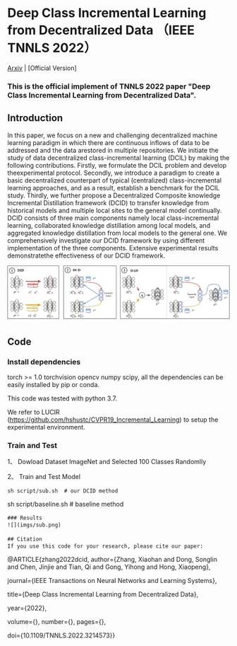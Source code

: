 # Deep Class Incremental Learning from Decentralized Data （IEEE TNNLS 2022）

[Arxiv](https://arxiv.org/abs/2203.05984) | [Official Version] 

###  This is the official implement of TNNLS 2022 paper "Deep Class Incremental Learning from Decentralized Data". 

## Introduction
In this paper, we focus on a new and challenging decentralized machine learning paradigm in which there are continuous inflows of data to be addressed and the data arestored in multiple repositories. We initiate the study of data decentralized class-incremental learning (DCIL) by making the following contributions. Firstly, we formulate the DCIL problem and develop theexperimental protocol. Secondly, we introduce a paradigm to create a basic decentralized counterpart of typical (centralized) class-incremental learning approaches, and as a result, establish a benchmark for the DCIL study. Thirdly, we further propose a Decentralized Composite knowledge Incremental Distillation framework (DCID) to transfer knowledge from historical models and multiple local sites to the general model continually. DCID consists of three main components namely local class-incremental learning, collaborated knowledge distillation among local models, and aggregated knowledge distillation from local models to the general one. We comprehensively investigate our DCID framework by using different implementation of the three components. Extensive experimental results demonstratethe effectiveness of our DCID framework.

![](imgs/fcil_framework.png)

## Code

### Install dependencies

torch >= 1.0 torchvision opencv numpy scipy, all the dependencies can be easily installed by pip or conda.

This code was tested with python 3.7.

We refer to LUCIR (https://github.com/hshustc/CVPR19_Incremental_Learning) to setup the experimental environment.

###  Train and Test

1、 Dowload Dataset ImageNet and Selected 100 Classes Randomlly 

2、 Train and Test Model 
```
sh script/sub.sh  # our DCID method
```
sh script/baseline.sh   # baseline method
```
### Results
![](imgs/sub.png)

## Citation
If you use this code for your research, please cite our paper:

```
@ARTICLE{zhang2022dcid,
  author={Zhang, Xiaohan and Dong, Songlin and Chen, Jinjie and Tian, Qi and Gong, Yihong and Hong, Xiaopeng},
  
  journal={IEEE Transactions on Neural Networks and Learning Systems}, 
  
  title={Deep Class Incremental Learning from Decentralized Data}, 
  
  year={2022},
  
  volume={},
  number={},
  pages={},
  
  doi={10.1109/TNNLS.2022.3214573}}

```
